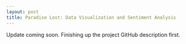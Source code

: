 ```yaml
---
layout: post
title: Paradise Lost: Data Visualization and Sentiment Analysis
---
```


Update coming soon. Finishing up the project GitHub description first.
